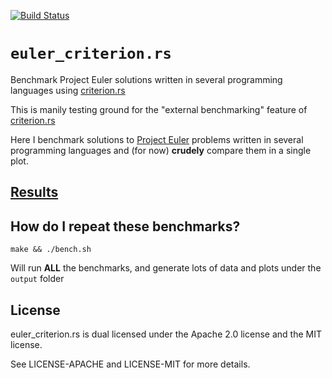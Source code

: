 [![Build Status][status]](https://travis-ci.org/japaric/euler_criterion.rs)

# `euler_criterion.rs`

Benchmark Project Euler solutions written in several programming languages
using [criterion.rs]

This is manily testing ground for the "external benchmarking" feature of
[criterion.rs]

Here I benchmark solutions to [Project Euler] problems written in
several programming languages and (for now) **crudely** compare them in a
single plot.

## [Results]

## How do I repeat these benchmarks?

`make && ./bench.sh`

Will run **ALL** the benchmarks, and generate lots of data and plots under the
`output` folder

## License

euler_criterion.rs is dual licensed under the Apache 2.0 license and the MIT
license.

See LICENSE-APACHE and LICENSE-MIT for more details.

[Project Euler]: https://projecteuler.net/problems
[Results]: ../results
[criterion.rs]: https://github.com/japaric/criterion.rs
[status]: https://travis-ci.org/japaric/euler_criterion.rs.svg?branch=master
